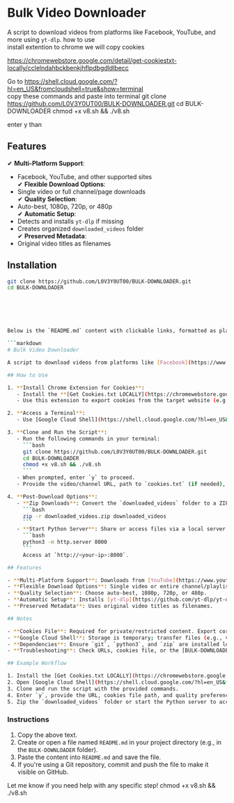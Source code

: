 # Bulk Video Downloader

A script to download videos from platforms like Facebook, YouTube, and more using `yt-dlp`.
how to use   
install extention  to chrome    we will copy cookies  

https://chromewebstore.google.com/detail/get-cookiestxt-locally/cclelndahbckbenkjhflpdbgdldlbecc


Go to https://shell.cloud.google.com/?hl=en_US&fromcloudshell=true&show=terminal      
 copy these commands  and paste into  terminal 
 git clone https://github.com/L0V3Y0UT00/BULK-DOWNLOADER.git
cd BULK-DOWNLOADER
chmod +x v8.sh && ./v8.sh    


enter    y   than  




 


## Features

✔ **Multi-Platform Support**:  
   - Facebook, YouTube, and other supported sites  
✔ **Flexible Download Options**:  
   - Single video or full channel/page downloads  
✔ **Quality Selection**:  
   - Auto-best, 1080p, 720p, or 480p  
✔ **Automatic Setup**:  
   - Detects and installs `yt-dlp` if missing  
   - Creates organized `downloaded_videos` folder  
✔ **Preserved Metadata**:  
   - Original video titles as filenames  

## Installation

```bash
git clone https://github.com/L0V3Y0UT00/BULK-DOWNLOADER.git
cd BULK-DOWNLOADER






Below is the `README.md` content with clickable links, formatted as plain text for easy copying. You can paste this into a `README.md` file in your project directory.

```markdown
# Bulk Video Downloader

A script to download videos from platforms like [Facebook](https://www.facebook.com), [YouTube](https://www.youtube.com), and more using [yt-dlp](https://github.com/yt-dlp/yt-dlp).

## How to Use

1. **Install Chrome Extension for Cookies**:
   - Install the **[Get Cookies.txt LOCALLY](https://chromewebstore.google.com/detail/get-cookiestxt-locally/cclelndahbckbenkjhflpdbgdldlbecc)** Chrome extension.
   - Use this extension to export cookies from the target website (e.g., [Facebook](https://www.facebook.com), [YouTube](https://www.youtube.com)) to a `cookies.txt` file for authenticated downloads.

2. **Access a Terminal**:
   - Use [Google Cloud Shell](https://shell.cloud.google.com/?hl=en_US&fromcloudshell=true&show=terminal) or a local terminal (Linux, macOS, or Windows with WSL/Git Bash).

3. **Clone and Run the Script**:
   - Run the following commands in your terminal:
     ```bash
     git clone https://github.com/L0V3Y0UT00/BULK-DOWNLOADER.git
     cd BULK-DOWNLOADER
     chmod +x v8.sh && ./v8.sh
     ```
   - When prompted, enter `y` to proceed.
   - Provide the video/channel URL, path to `cookies.txt` (if needed), and preferred video quality (e.g., auto-best, 1080p, 720p, 480p).

4. **Post-Download Options**:
   - **Zip Downloads**: Convert the `downloaded_videos` folder to a ZIP file:
     ```bash
     zip -r downloaded_videos.zip downloaded_videos
     ```
   - **Start Python Server**: Share or access files via a local server:
     ```bash
     python3 -m http.server 8000
     ```
     Access at `http://<your-ip>:8000`.

## Features

- **Multi-Platform Support**: Downloads from [YouTube](https://www.youtube.com), [Facebook](https://www.facebook.com), and other [yt-dlp-supported sites](https://github.com/yt-dlp/yt-dlp/blob/master/supportedsites.md).
- **Flexible Download Options**: Single video or entire channel/playlist downloads.
- **Quality Selection**: Choose auto-best, 1080p, 720p, or 480p.
- **Automatic Setup**: Installs [yt-dlp](https://github.com/yt-dlp/yt-dlp) and creates an organized `downloaded_videos` folder.
- **Preserved Metadata**: Uses original video titles as filenames.

## Notes

- **Cookies File**: Required for private/restricted content. Export correctly using the [Get Cookies.txt LOCALLY](https://chromewebstore.google.com/detail/get-cookiestxt-locally/cclelndahbckbenkjhflpdbgdldlbecc) extension.
- **Google Cloud Shell**: Storage is temporary; transfer files (e.g., via ZIP) to avoid loss.
- **Dependencies**: Ensure `git`, `python3`, and `zip` are installed locally. [Google Cloud Shell](https://shell.cloud.google.com/?hl=en_US&fromcloudshell=true&show=terminal) includes these.
- **Troubleshooting**: Check URLs, cookies file, or the [BULK-DOWNLOADER GitHub](https://github.com/L0V3Y0UT00/BULK-DOWNLOADER) for issues.

## Example Workflow

1. Install the [Get Cookies.txt LOCALLY](https://chromewebstore.google.com/detail/get-cookiestxt-locally/cclelndahbckbenkjhflpdbgdldlbecc) extension and export cookies.
2. Open [Google Cloud Shell](https://shell.cloud.google.com/?hl=en_US&fromcloudshell=true&show=terminal) or a local terminal.
3. Clone and run the script with the provided commands.
4. Enter `y`, provide the URL, cookies file path, and quality preference.
5. Zip the `downloaded_videos` folder or start the Python server to access files.
```

### Instructions
1. Copy the above text.
2. Create or open a file named `README.md` in your project directory (e.g., in the `BULK-DOWNLOADER` folder).
3. Paste the content into `README.md` and save the file.
4. If you're using a Git repository, commit and push the file to make it visible on GitHub.

Let me know if you need help with any specific step!
chmod +x v8.sh && ./v8.sh

